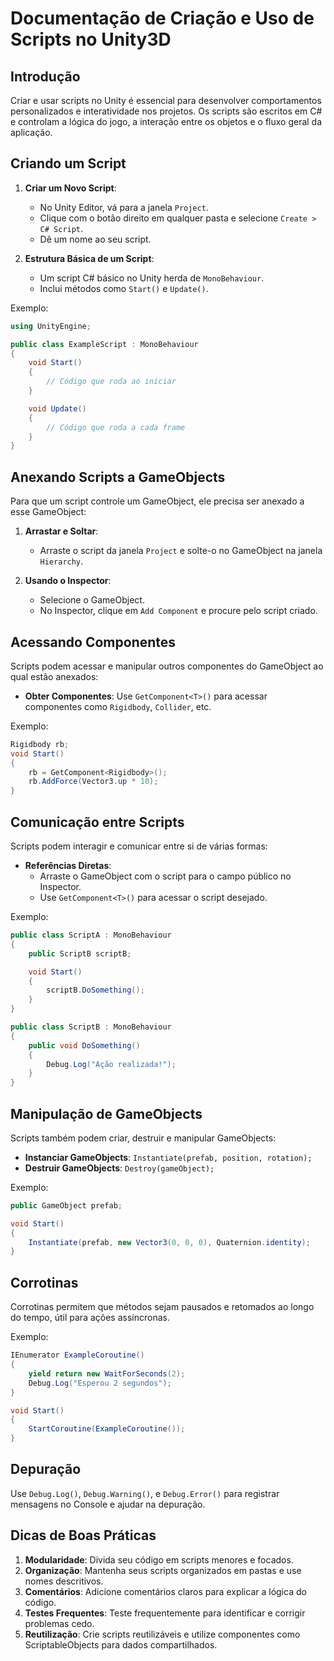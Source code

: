 
# Documentação de Criação e Uso de Scripts no Unity3D

## Introdução

Criar e usar scripts no Unity é essencial para desenvolver comportamentos personalizados e interatividade nos projetos. Os scripts são escritos em C# e controlam a lógica do jogo, a interação entre os objetos e o fluxo geral da aplicação.

## Criando um Script

1. **Criar um Novo Script**:
   - No Unity Editor, vá para a janela `Project`.
   - Clique com o botão direito em qualquer pasta e selecione `Create > C# Script`.
   - Dê um nome ao seu script.

2. **Estrutura Básica de um Script**:
   - Um script C# básico no Unity herda de `MonoBehaviour`.
   - Inclui métodos como `Start()` e `Update()`.

Exemplo:
```csharp
using UnityEngine;

public class ExampleScript : MonoBehaviour
{
    void Start()
    {
        // Código que roda ao iniciar
    }

    void Update()
    {
        // Código que roda a cada frame
    }
}
```

## Anexando Scripts a GameObjects

Para que um script controle um GameObject, ele precisa ser anexado a esse GameObject:

1. **Arrastar e Soltar**:
   - Arraste o script da janela `Project` e solte-o no GameObject na janela `Hierarchy`.

2. **Usando o Inspector**:
   - Selecione o GameObject.
   - No Inspector, clique em `Add Component` e procure pelo script criado.

## Acessando Componentes

Scripts podem acessar e manipular outros componentes do GameObject ao qual estão anexados:

- **Obter Componentes**: Use `GetComponent<T>()` para acessar componentes como `Rigidbody`, `Collider`, etc.
  
Exemplo:
```csharp
Rigidbody rb;
void Start()
{
    rb = GetComponent<Rigidbody>();
    rb.AddForce(Vector3.up * 10);
}
```

## Comunicação entre Scripts

Scripts podem interagir e comunicar entre si de várias formas:

- **Referências Diretas**:
  - Arraste o GameObject com o script para o campo público no Inspector.
  - Use `GetComponent<T>()` para acessar o script desejado.

Exemplo:
```csharp
public class ScriptA : MonoBehaviour
{
    public ScriptB scriptB;

    void Start()
    {
        scriptB.DoSomething();
    }
}

public class ScriptB : MonoBehaviour
{
    public void DoSomething()
    {
        Debug.Log("Ação realizada!");
    }
}
```

## Manipulação de GameObjects

Scripts também podem criar, destruir e manipular GameObjects:

- **Instanciar GameObjects**: `Instantiate(prefab, position, rotation);`
- **Destruir GameObjects**: `Destroy(gameObject);`

Exemplo:
```csharp
public GameObject prefab;

void Start()
{
    Instantiate(prefab, new Vector3(0, 0, 0), Quaternion.identity);
}
```

## Corrotinas

Corrotinas permitem que métodos sejam pausados e retomados ao longo do tempo, útil para ações assíncronas.

Exemplo:
```csharp
IEnumerator ExampleCoroutine()
{
    yield return new WaitForSeconds(2);
    Debug.Log("Esperou 2 segundos");
}

void Start()
{
    StartCoroutine(ExampleCoroutine());
}
```

## Depuração

Use `Debug.Log()`, `Debug.Warning()`, e `Debug.Error()` para registrar mensagens no Console e ajudar na depuração.

## Dicas de Boas Práticas

1. **Modularidade**: Divida seu código em scripts menores e focados.
2. **Organização**: Mantenha seus scripts organizados em pastas e use nomes descritivos.
3. **Comentários**: Adicione comentários claros para explicar a lógica do código.
4. **Testes Frequentes**: Teste frequentemente para identificar e corrigir problemas cedo.
5. **Reutilização**: Crie scripts reutilizáveis e utilize componentes como ScriptableObjects para dados compartilhados.
